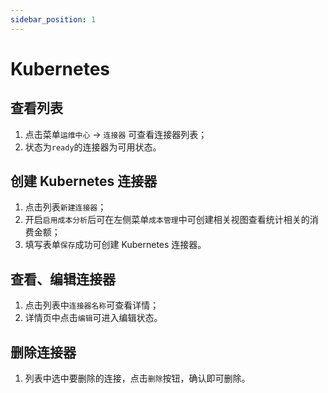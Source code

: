 ```yaml
---
sidebar_position: 1
---
```



# Kubernetes

## 查看列表

1. 点击菜单`运维中心` -> `连接器` 可查看连接器列表；
2. 状态为`ready`的连接器为可用状态。

## 创建 Kubernetes 连接器

1. 点击列表`新建连接器`；
2. 开启`启用成本分析`后可在左侧菜单`成本管理`中可创建相关视图查看统计相关的消费金额；
3. 填写表单`保存`成功可创建 Kubernetes 连接器。

## 查看、编辑连接器

1. 点击列表中`连接器名称`可查看详情；
2. 详情页中点击`编辑`可进入编辑状态。

## 删除连接器

1. 列表中选中要删除的连接，点击`删除`按钮，确认即可删除。
